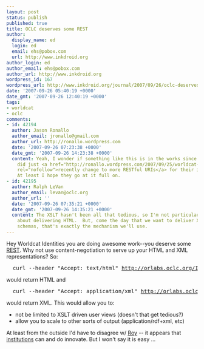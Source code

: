 ```yaml
---
layout: post
status: publish
published: true
title: OCLC deserves some REST
author:
  display_name: ed
  login: ed
  email: ehs@pobox.com
  url: http://www.inkdroid.org
author_login: ed
author_email: ehs@pobox.com
author_url: http://www.inkdroid.org
wordpress_id: 167
wordpress_url: http://www.inkdroid.org/journal/2007/09/26/oclc-deserves-some-rest/
date: '2007-09-26 05:40:19 +0000'
date_gmt: '2007-09-26 12:40:19 +0000'
tags:
- worldcat
- oclc
comments:
- id: 42194
  author: Jason Ronallo
  author_email: jronallo@gmail.com
  author_url: http://ronallo.wordpress.com
  date: '2007-09-26 07:23:38 +0000'
  date_gmt: '2007-09-26 14:23:38 +0000'
  content: Yeah, I wonder if something like this is in the works since I noticed they
    did just <a href="http://ronallo.wordpress.com/2007/09/25/worldcat-identities-change/#comment-9"
    rel="nofollow">recently change to more RESTful URIs</a> for their identity records.
    At least I hope they go at it full on.
- id: 42195
  author: Ralph LeVan
  author_email: levan@oclc.org
  author_url: ''
  date: '2007-09-26 07:35:21 +0000'
  date_gmt: '2007-09-26 14:35:21 +0000'
  content: The XSLT hasn't been all that tedious, so I'm not particularly worried
    about delivering HTML.  But, come the day that we want to deliver XML in other
    schemas, that's exactly the mechanism we'll use.
---
```

<p>Hey Worldcat Identities you are doing awesome work--you deserve some <a href="http://en.wikipedia.org/wiki/Representational_State_Transfer">REST</a>. Why not use content-negotiation to serve up your HTML and XML representations? So:</p>
<pre>
  curl --header "Accept: text/html" <a href="http://orlabs.oclc.org/Identities/key/lccn-no99-10609">http://orlabs.oclc.org/Identities/key/lccn-no99-10609</a>
</pre>
<p>would return HTML and</p>
<pre>
  curl --header "Accept: application/xml" <a href="http://orlabs.oclc.org/Identities/key/lccn-no99-10609">http://orlabs.oclc.org/Identities/key/lccn-no99-10609</a>
</pre>
<p>would return XML. This would allow you to:</p>
<ul>
<li>not be limited to XSLT driven user views (doesn't that get tedious?)</li>
<li>allow you to scale to other sorts of output (application/rdf+xml, etc)</li>
</ul>
<p>At least from the outside I'd have to disagree w/ <a href="http://www.libraryjournal.com/blog/1090000309/post/1630014963.html?nid=3565">Roy</a> -- it appears that <a href="http://web.archive.org/web/20091114013754/http://www.oclc.org:80/research/researchworks">institutions</a> can and do innovate. But I won't say it is easy ...</p>
